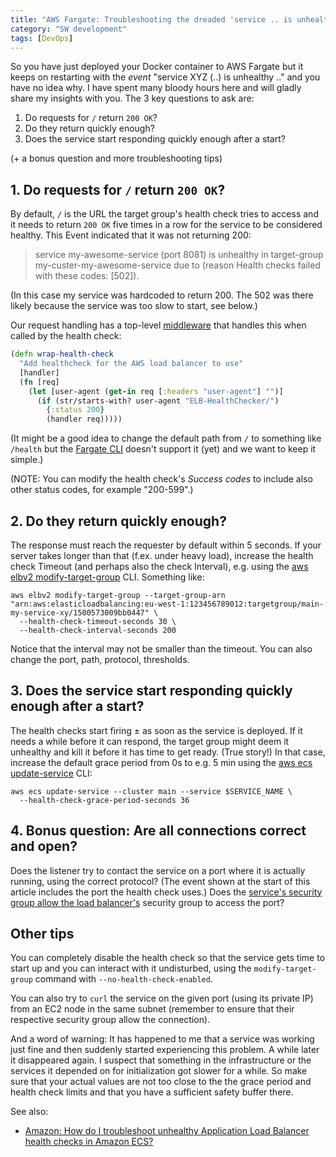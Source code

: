 ```yaml
---
title: "AWS Fargate: Troubleshooting the dreaded 'service .. is unhealthy'"
category: "SW development"
tags: [DevOps]
---
```


So you have just deployed your Docker container to AWS Fargate but it keeps on restarting with the _event_ "service XYZ (..) is unhealthy .." and you have no idea why. I have spent many bloody hours here and will gladly share my insights with you. The 3 key questions to ask are:

1. Do requests for `/` return `200 OK`?
2. Do they return quickly enough?
3. Does the service start responding quickly enough after a start?

(+ a bonus question and more troubleshooting tips)

<!--more-->

## 1. Do requests for `/` return `200 OK`?

By default, `/` is the URL the target group's health check tries to access and it needs to return `200 OK` five times in a row for the service to be considered healthy. This Event indicated that it was not returning 200:

> service my-awesome-service (port 8081) is unhealthy in target-group my-custer-my-awesome-service due to (reason Health checks failed with these codes: [502]).

(In this case my service was hardcoded to return 200. The 502 was there likely because the service was too slow to start, see below.)

Our request handling has a top-level [middleware]() that handles this when called by the health check:

```clojure
(defn wrap-health-check
  "Add healthcheck for the AWS load balancer to use"
  [handler]
  (fn [req]
    (let [user-agent (get-in req [:headers "user-agent"] "")]
      (if (str/starts-with? user-agent "ELB-HealthChecker/")
        {:status 200}
        (handler req)))))
```

(It might be a good idea to change the default path from `/` to something like `/health` but the [Fargate CLI](https://github.com/awslabs/fargatecli) doesn't support it (yet) and we want to keep it simple.)

(NOTE: You can modify the health check's _Success codes_ to include also other status codes, for example "200-599".)

## 2. Do they return quickly enough?

The response must reach the requester by default within 5 seconds. If your server takes longer than that (f.ex. under heavy load), increase the health check Timeout (and perhaps also the check Interval), e.g. using the [aws elbv2 modify-target-group](https://docs.aws.amazon.com/cli/latest/reference/elbv2/modify-target-group.html) CLI. Something like:

    aws elbv2 modify-target-group --target-group-arn "arn:aws:elasticloadbalancing:eu-west-1:123456789012:targetgroup/main-my-service-xy/1500573009bb0447" \
      --health-check-timeout-seconds 30 \
      --health-check-interval-seconds 200

Notice that the interval may not be smaller than the timeout. You can also change the port, path, protocol, thresholds.

## 3. Does the service start responding quickly enough after a start?

The health checks start firing ± as soon as the service is deployed. If it needs a while before it can respond, the target group might deem it unhealthy and kill it before it has time to get ready. (True story!) In that case, increase the default grace period from 0s to e.g. 5 min using the [aws ecs update-service](https://docs.aws.amazon.com/cli/latest/reference/ecs/update-service.html) CLI:

    aws ecs update-service --cluster main --service $SERVICE_NAME \
      --health-check-grace-period-seconds 36

## 4. Bonus question: Are all connections correct and open?

Does the listener try to contact the service on a port where it is actually running, using the correct protocol? (The event shown at the start of this article includes the port the health check uses.) Does the [service's security group allow the load balancer's](https://serverfault.com/a/868668) security group to access the port?

## Other tips

You can completely disable the health check so that the service gets time to start up and you can interact with it undisturbed, using the `modify-target-group` command with `--no-health-check-enabled`.

You can also try to `curl` the service on the given port (using its private IP) from an EC2 node in the same subnet (remember to ensure that their respective security group allow the connection).

And a word of warning: It has happened to me that a service was working just fine and then suddenly started experiencing this problem. A while later it disappeared again. I suspect that something in the infrastructure or the services it depended on for initialization got slower for a while. So make sure that your actual values are not too close to the the grace period and health check limits and that you have a sufficient safety buffer there.

See also:

* [Amazon: How do I troubleshoot unhealthy Application Load Balancer health checks in Amazon ECS?](https://aws.amazon.com/premiumsupport/knowledge-center/troubleshoot-unhealthy-checks-ecs/)
